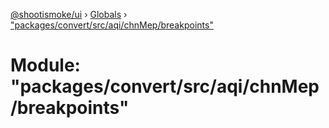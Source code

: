 [@shootismoke/ui](../README.md) › [Globals](../globals.md) › ["packages/convert/src/aqi/chnMep/breakpoints"](_packages_convert_src_aqi_chnmep_breakpoints_.md)

# Module: "packages/convert/src/aqi/chnMep/breakpoints"


